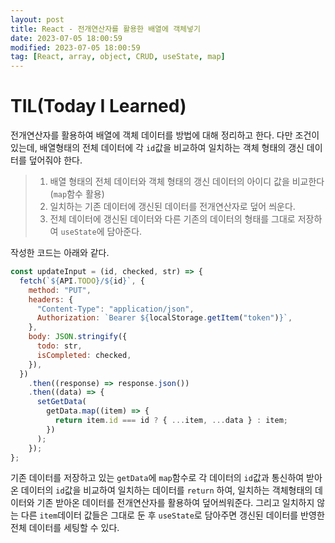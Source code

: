 ```yaml
---
layout: post
title: React - 전개연산자를 활용한 배열에 객체넣기
date: 2023-07-05 18:00:59
modified: 2023-07-05 18:00:59
tag: [React, array, object, CRUD, useState, map]
---
```


# TIL(Today I Learned)

전개연산자를 활용하여 배열에 객체 데이터를 방법에 대해 정리하고 한다.
다만 조건이 있는데,
배열형태의 전체 데이터에 각 `id`값을 비교하여 일치하는 객체 형태의 갱신 데이터를 덮어줘야 한다.

> 1. 배열 형태의 전체 데이터와 객체 형태의 갱신 데이터의 아이디 값을 비교한다 (`map`함수 활용)
> 2. 일치하는 기존 데이터에 갱신된 데이터를 전개연산자로 덮어 씌운다.
> 3. 전체 데이터에 갱신된 데이터와 다른 기존의 데이터의 형태를 그대로 저장하여 `useState`에 담아준다.

작성한 코드는 아래와 같다.

```javascript
const updateInput = (id, checked, str) => {
  fetch(`${API.TODO}/${id}`, {
    method: "PUT",
    headers: {
      "Content-Type": "application/json",
      Authorization: `Bearer ${localStorage.getItem("token")}`,
    },
    body: JSON.stringify({
      todo: str,
      isCompleted: checked,
    }),
  })
    .then((response) => response.json())
    .then((data) => {
      setGetData(
        getData.map((item) => {
          return item.id === id ? { ...item, ...data } : item;
        })
      );
    });
};
```

기존 데이터를 저장하고 있는 `getData`에 `map`함수로 각 데이터의 `id`값과 통신하여 받아온 데이터의 `id`값을 비교하여 일치하는 데이터를 `return` 하여, 일치하는 객체형태의 데이터와 기존 받아온 데이터를 전개연산자를 활용하여 덮어씌워준다. 그리고 일치하지 않는 다른 `item`데이터 값들은 그대로 둔 후 `useState`로 담아주면 갱신된 데이터를 반영한 전체 데이터를 세팅할 수 있다.
